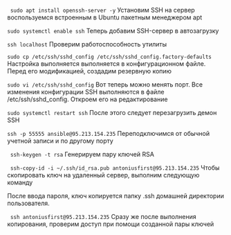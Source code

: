 ` sudo apt install openssh-server -y` Установим SSH на сервер воспользуемся встроенным в Ubuntu пакетным менеджером apt

`sudo systemctl enable ssh` Теперь добавим SSH-сервер в автозагрузку

`ssh localhost` Проверим работоспособность утилиты

` sudo cp /etc/ssh/sshd_config /etc/ssh/sshd_config.factory-defaults ` Настройка выполняется выполняется в конфигурационном файле. Перед его модификацией, создадим резервную копию

`sudo vi /etc/ssh/sshd_config` Вот теперь можно менять порт. Все изменения конфигурации SSH выполняются в файле /etc/ssh/sshd_config. Откроем его на редактирование

`sudo systemctl restart ssh` После этого следует перезагрузить демон SSH

`ssh -p 55555 ansible@95.213.154.235` Переподключимся от обычной учетной записи и по другому порту

` ssh-keygen -t rsa` Генерируем пару ключей RSA

` ssh-copy-id -i ~/.ssh/id_rsa.pub antoniusfirst@95.213.154.235` Чтобы скопировать ключ на удаленный сервер, выполним следующую команду

После ввода пароля, ключ копируется папку .ssh домашней директории пользователя.

` ssh antoniusfirst@95.213.154.235` Сразу же после выполнения копирования, проверим доступ при помощи созданной пары ключей



